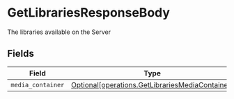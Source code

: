# GetLibrariesResponseBody

The libraries available on the Server


## Fields

| Field                                                                                                    | Type                                                                                                     | Required                                                                                                 | Description                                                                                              |
| -------------------------------------------------------------------------------------------------------- | -------------------------------------------------------------------------------------------------------- | -------------------------------------------------------------------------------------------------------- | -------------------------------------------------------------------------------------------------------- |
| `media_container`                                                                                        | [Optional[operations.GetLibrariesMediaContainer]](../../models/operations/getlibrariesmediacontainer.md) | :heavy_minus_sign:                                                                                       | N/A                                                                                                      |